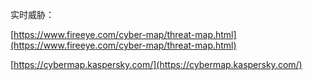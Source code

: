 实时威胁：

[https://www.fireeye.com/cyber-map/threat-map.html](https://www.fireeye.com/cyber-map/threat-map.html)

[https://cybermap.kaspersky.com/](https://cybermap.kaspersky.com/)